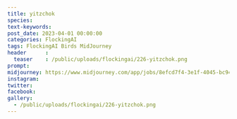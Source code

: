 ```yaml
---
title: yitzchok
species: 
text-keywords: 
post_date: 2023-04-01 00:00:00
categories: FlockingAI
tags: FlockingAI Birds MidJourney 
header      :
  teaser    : /public/uploads/flockingai/226-yitzchok.png
prompt: 
midjourney: https://www.midjourney.com/app/jobs/8efcd7f4-3e1f-4045-bc94-f1a8d9adf80a
instagram: 
twitter: 
facebook: 
gallery: 
  - /public/uploads/flockingai/226-yitzchok.png
---
```


